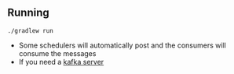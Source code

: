 ## Running

```
./gradlew run
```

* Some schedulers will automatically post and the consumers will consume the messages
* If you need a [kafka server][1]

[1]: https://github.com/mageddo/dockerized-database-servers/blob/f87ee61/kafka-2.yml
